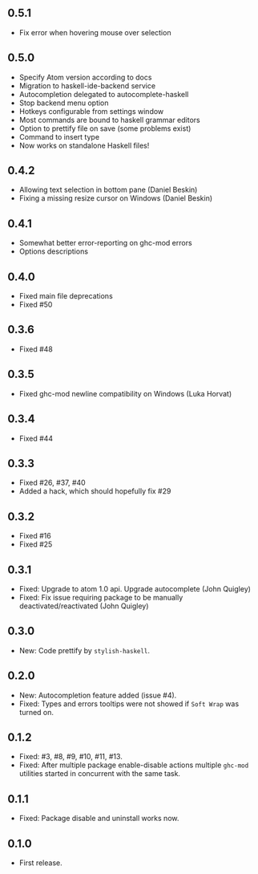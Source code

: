 ## 0.5.1
* Fix error when hovering mouse over selection

## 0.5.0
* Specify Atom version according to docs
* Migration to haskell-ide-backend service
* Autocompletion delegated to autocomplete-haskell
* Stop backend menu option
* Hotkeys configurable from settings window
* Most commands are bound to haskell grammar editors
* Option to prettify file on save (some problems exist)
* Command to insert type
* Now works on standalone Haskell files!

## 0.4.2
* Allowing text selection in bottom pane (Daniel Beskin)
* Fixing a missing resize cursor on Windows (Daniel Beskin)

## 0.4.1
* Somewhat better error-reporting on ghc-mod errors
* Options descriptions

## 0.4.0
* Fixed main file deprecations
* Fixed #50

## 0.3.6
* Fixed #48

## 0.3.5
* Fixed ghc-mod newline compatibility on Windows (Luka Horvat)

## 0.3.4
* Fixed #44

## 0.3.3
* Fixed #26, #37, #40
* Added a hack, which should hopefully fix #29

## 0.3.2
* Fixed #16
* Fixed #25

## 0.3.1
* Fixed: Upgrade to atom 1.0 api.  Upgrade autocomplete (John Quigley)
* Fixed: Fix issue requiring package to be manually deactivated/reactivated (John Quigley)

## 0.3.0
* New: Code prettify by `stylish-haskell`.

## 0.2.0
* New: Autocompletion feature added (issue #4).
* Fixed: Types and errors tooltips were not showed if `Soft Wrap` was turned on.

## 0.1.2
* Fixed: #3, #8, #9, #10, #11, #13.
* Fixed: After multiple package enable-disable actions multiple `ghc-mod` utilities started in concurrent with the same task.

## 0.1.1
* Fixed: Package disable and uninstall works now.

## 0.1.0
* First release.
